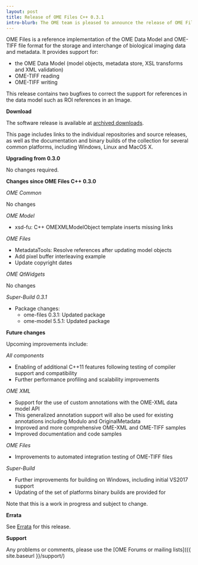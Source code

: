 ```yaml
---
layout: post
title: Release of OME Files C++ 0.3.1
intro-blurb: The OME team is pleased to announce the release of OME Files C++ 0.3.1
---
```

OME Files is a reference implementation of the OME Data Model and OME-TIFF file format for the storage and interchange of biological imaging data and metadata.  It provides support for:

-  the OME Data Model (model objects, metadata store, XSL transforms and XML validation)
-  OME-TIFF reading
-  OME-TIFF writing

This release contains two bugfixes to correct the support for references in the data model such as ROI references in an Image.

**Download**

The software release is available at [archived downloads](http://downloads.openmicroscopy.org/ome-files-cpp/0.3.1/).

This page includes links to the individual repositories and source releases, as well as the documentation and binary builds of the collection for several common platforms, including Windows, Linux and MacOS X.

**Upgrading from 0.3.0**

No changes required.

**Changes since OME Files C++ 0.3.0**

*OME Common*

No changes

*OME Model*

-  xsd-fu: C++ OMEXMLModelObject template inserts missing links

*OME Files*

-  MetadataTools: Resolve references after updating model objects
-  Add pixel buffer interleaving example
-  Update copyright dates

*OME QtWidgets*

No changes

*Super-Build 0.3.1*

- Package changes:
	-  ome-files 0.3.1: Updated package
	-  ome-model 5.5.1: Updated package

**Future changes**

Upcoming improvements include:

*All components*

-  Enabling of additional C++11 features following testing of compiler support and compatibility
-  Further performance profiling and scalability improvements

*OME XML*

-  Support for the use of custom annotations with the OME-XML data model API
-  This generalized annotation support will also be used for existing annotations including Modulo and OriginalMetadata
-  Improved and more comprehensive OME-XML and OME-TIFF samples
-  Improved documentation and code samples

*OME Files*

-  Improvements to automated integration testing of OME-TIFF files

*Super-Build*

-  Further improvements for building on Windows, including initial VS2017 support
-  Updating of the set of platforms binary builds are provided for

Note that this is a work in progress and subject to change.

**Errata**

See [Errata](https://www.openmicroscopy.org/site/support/ome-files-cpp/ome-cmake-superbuild/manual/html/errata.html) for this release.

**Support**

Any problems or comments, please use the [OME Forums or mailing lists]({{ site.baseurl }}/support/)

